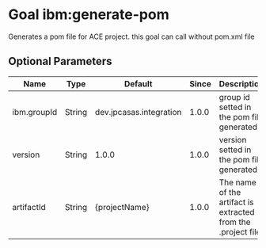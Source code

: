 # Goal ibm:generate-pom

Generates a pom file for ACE project. this goal can call without pom.xml file



## Optional Parameters

| Name        | Type   | Default                 | Since | Description                                                  |
| ----------- | ------ | ----------------------- | ----- | ------------------------------------------------------------ |
| ibm.groupId | String | dev.jpcasas.integration | 1.0.0 | group id setted in the pom file generated                    |
| version     | String | 1.0.0                   | 1.0.0 | version setted in the pom file generated                     |
| artifactId  | String | {projectName}           | 1.0.0 | The name of the artifact is extracted from the .project file |



    